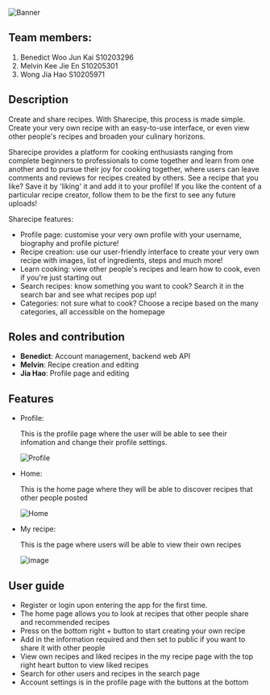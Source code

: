 ![Banner](assets/banner.png)

## Team members:
1. Benedict Woo Jun Kai S10203296
2. Melvin Kee Jie En S10205301
3. Wong Jia Hao S10205971

## Description
Create and share recipes. With Sharecipe, this process is made simple. Create your very own recipe with an easy-to-use interface, or even view other people's recipes and broaden your culinary horizons.

Sharecipe provides a platform for cooking enthusiasts ranging from complete beginners to professionals to come together and learn from one another and to pursue their joy for cooking together, where users can leave comments and reviews for recipes created by others. See a recipe that you like? Save it by 'liking' it and add it to your profile! If you like the content of a particular recipe creator, follow them to be the first to see any future uploads!

Sharecipe features:
- Profile page: customise your very own profile with your username, biography and profile picture!
- Recipe creation: use our user-friendly interface to create your very own recipe with images, list of ingredients, steps and much more!
- Learn cooking: view other people's recipes and learn how to cook, even if you're just starting out
- Search recipes: know something you want to cook? Search it in the search bar and see what recipes pop up!
- Categories: not sure what to cook? Choose a recipe based on the many categories, all accessible on the homepage

## Roles and contribution
* **Benedict**: Account management, backend web API
* **Melvin**: Recipe creation and editing
* **Jia Hao**: Profile page and editing

## Features
* Profile:

  This is the profile page where the user will be able to see their infomation and change their profile settings.

  ![Profile](assets/profile.png)
* Home:

  This is the home page where they will be able to discover recipes that other people posted
  
  ![Home](assets/home.png)
* My recipe:

  This is the page where users will be able to view their own recipes
  
  ![image](assets/Myrecipe.jpg)

  
## User guide
* Register or login upon entering the app for the first time.
* The home page allows you to look at recipes that other people share and recommended recipes
* Press on the bottom right + button to start creating your own recipe
* Add in the information required and then set to public if you want to share it with other people
* View own recipes and liked recipes in the my recipe page with the top right heart button to view liked recipes
* Search for other users and recipes in the search page
* Account settings is in the profile page with the buttons at the bottom

